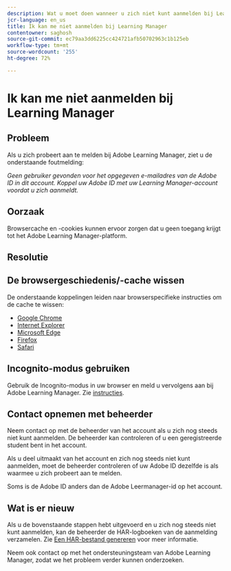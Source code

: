 ```yaml
---
description: Wat u moet doen wanneer u zich niet kunt aanmelden bij Learning Manager.
jcr-language: en_us
title: Ik kan me niet aanmelden bij Learning Manager
contentowner: saghosh
source-git-commit: ec79aa3dd6225cc424721afb50702963c1b125eb
workflow-type: tm+mt
source-wordcount: '255'
ht-degree: 72%

---
```




# Ik kan me niet aanmelden bij Learning Manager

## Probleem

Als u zich probeert aan te melden bij Adobe Learning Manager, ziet u de onderstaande foutmelding:

*Geen gebruiker gevonden voor het opgegeven e-mailadres van de Adobe ID in dit account. Koppel uw Adobe ID met uw Learning Manager-account voordat u zich aanmeldt.*

<!--![](assets/prime-error-message.png)-->

## Oorzaak

Browsercache en -cookies kunnen ervoor zorgen dat u geen toegang krijgt tot het Adobe Learning Manager-platform.

## Resolutie

## De browsergeschiedenis/-cache wissen

De onderstaande koppelingen leiden naar browserspecifieke instructies om de cache te wissen:

* [Google Chrome](https://support.google.com/accounts/answer/32050?co=GENIE.Platform%3DDesktop&hl=nl)
* [Internet Explorer](https://kb.wisc.edu/page.php?id=1514)
* [Microsoft Edge](https://www.bitdefender.com/support/how-to-clear-the-cache-and-cookies%C2%A0in-microsoft-edge-1914.html)
* [Firefox](https://kb.iu.edu/d/ahic)
* [Safari](https://oit.colorado.edu/tutorial/clear-web-browser-cache-safari-6)

## Incognito-modus gebruiken

Gebruik de Incognito-modus in uw browser en meld u vervolgens aan bij Adobe Learning Manager. Zie [instructies](https://support.google.com/chrome/answer/95464?co=GENIE.Platform%3DDesktop&hl=nl&oco=0).

## Contact opnemen met beheerder

Neem contact op met de beheerder van het account als u zich nog steeds niet kunt aanmelden. De beheerder kan controleren of u een geregistreerde student bent in het account.

Als u deel uitmaakt van het account en zich nog steeds niet kunt aanmelden, moet de beheerder controleren of uw Adobe ID dezelfde is als waarmee u zich probeert aan te melden.

Soms is de Adobe ID anders dan de Adobe Leermanager-id op het account.

## Wat is er nieuw

Als u de bovenstaande stappen hebt uitgevoerd en u zich nog steeds niet kunt aanmelden, kan de beheerder de HAR-logboeken van de aanmelding verzamelen. Zie [Een HAR-bestand genereren](/help/migrated/kb/generate-har-file.md) voor meer informatie.

Neem ook contact op met het ondersteuningsteam van Adobe Learning Manager, zodat we het probleem verder kunnen onderzoeken.
